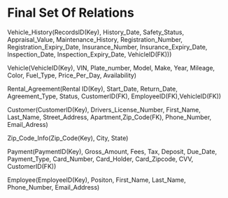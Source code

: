 # Final Set Of Relations
Vehicle_History(RecordsID(Key), History_Date, Safety_Status, Appraisal_Value, Maintenance_History, Registration_Number, Registration_Expiry_Date, Insurance_Number, Insurance_Expiry_Date, Inspection_Date, Inspection_Expiry_Date, VehicleID(FK)))

Vehicle(VehicleID(Key), VIN, Plate_number, Model, Make, Year, Mileage, Color, Fuel_Type, Price_Per_Day, Availability)

Rental_Agreement(Rental ID(Key), Start_Date, Return_Date, Agreement_Type, Status, CustomerID(FK), EmployeeID(FK),VehicleID(FK))

Customer(CustomerID(Key), Drivers_License_Number, First_Name, Last_Name, Street_Address, Apartment,Zip_Code(FK), Phone_Number, Email_Adress)

Zip_Code_Info(Zip_Code(Key), City, State)

Payment(PaymentID(Key), Gross_Amount, Fees, Tax, Deposit, Due_Date, Payment_Type, Card_Number, Card_Holder, Card_Zipcode, CVV, CustomerID(FK))

Employee(EmployeeID(Key), Positon, First_Name, Last_Name, Phone_Number, Email_Address)
